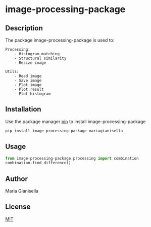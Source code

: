 # image-processing-package

## Description

The package image-processing-package is used to:

	Processing:
		- Histogram matching
		- Structural similarity
		- Resize image

	Utils:
		- Read image
		- Save image
		- Plot image
		- Plot result
		- Plot histogram

## Installation

Use the package manager [pip](https://pip.pypa.io/en/stable/) to install image-processing-package

```bash
pip install image-processing-package-mariagianisella
```

## Usage

```python
from image-processing-package.processing import combination
combination.find_difference()
```

## Author
Maria Gianisella

## License
[MIT](https://choosealicense.com/licenses/mit/)
